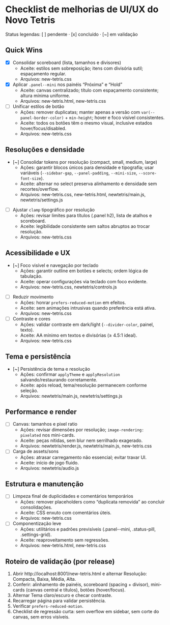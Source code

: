 # Checklist de melhorias de UI/UX do Novo Tetris

Status legendas: [ ] pendente · [x] concluído · [~] em validação

## Quick Wins
- [x] Consolidar scoreboard (lista, tamanhos e divisores)
  - Aceite: estilos sem sobreposição; itens com divisória sutil; espaçamento regular.
  - Arquivos: new-tetris.css
- [x] Aplicar `.panel--mini` nos painéis “Próxima” e “Hold”
  - Aceite: canvas centralizado; título com espaçamento consistente; altura mínima uniforme.
  - Arquivos: new-tetris.html, new-tetris.css
- [ ] Unificar estilos de botão
  - Ações: remover duplicatas; manter apenas a versão com `var(--panel-border-color)` + `min-height`; hover e foco visível consistentes.
  - Aceite: todos os botões têm o mesmo visual, inclusive estados hover/focus/disabled.
  - Arquivos: new-tetris.css

## Resoluções e densidade
- [~] Consolidar tokens por resolução (compact, small, medium, large)
  - Ações: garantir blocos únicos para densidade e tipografia; usar variáveis (`--sidebar-gap`, `--panel-padding`, `--mini-size`, `--score-font-size`).
  - Aceite: alternar no select preserva alinhamento e densidade sem recortes/overflow.
  - Arquivos: new-tetris.css, new-tetris.html, newtetris/main.js, newtetris/settings.js
- [ ] Ajustar `clamp` tipográfico por resolução
  - Ações: revisar limites para títulos (.panel h2), lista de atalhos e scoreboard.
  - Aceite: legibilidade consistente sem saltos abruptos ao trocar resolução.
  - Arquivos: new-tetris.css

## Acessibilidade e UX
- [~] Foco visível e navegação por teclado
  - Ações: garantir outline em botões e selects; ordem lógica de tabulação.
  - Aceite: operar configurações via teclado com foco evidente.
  - Arquivos: new-tetris.css, newtetris/controls.js
- [ ] Reduzir movimento
  - Ações: honrar `prefers-reduced-motion` em efeitos.
  - Aceite: sem animações intrusivas quando preferência está ativa.
  - Arquivos: new-tetris.css
- [ ] Contraste e cores
  - Ações: validar contraste em dark/light (`--divider-color`, painel, texto).
  - Aceite: AA mínimo em textos e divisórias (≥ 4.5:1 ideal).
  - Arquivos: new-tetris.css

## Tema e persistência
- [~] Persistência de tema e resolução
  - Ações: confirmar `applyTheme` e `applyResolution` salvando/restaurando corretamente.
  - Aceite: após reload, tema/resolução permanecem conforme seleção.
  - Arquivos: newtetris/main.js, newtetris/settings.js

## Performance e render
- [ ] Canvas: tamanhos e pixel ratio
  - Ações: revisar dimensões por resolução; `image-rendering: pixelated` nos mini-cards.
  - Aceite: peças nítidas, sem blur nem serrilhado exagerado.
  - Arquivos: newtetris/render.js, newtetris/main.js, new-tetris.css
- [ ] Carga de assets/sons
  - Ações: atrasar carregamento não essencial; evitar travar UI.
  - Aceite: início de jogo fluido.
  - Arquivos: newtetris/audio.js

## Estrutura e manutenção
- [ ] Limpeza final de duplicidades e comentários temporários
  - Ações: remover placeholders como “duplicata removida” ao concluir consolidações.
  - Aceite: CSS enxuto com comentários úteis.
  - Arquivos: new-tetris.css
- [ ] Componentização leve
  - Ações: utilitários e padrões previsíveis (.panel--mini, .status-pill, .settings-grid).
  - Aceite: reaproveitamento sem regressões.
  - Arquivos: new-tetris.html, new-tetris.css

## Roteiro de validação (por release)
1) Abrir http://localhost:8001/new-tetris.html e alternar Resolução: Compacta, Baixa, Média, Alta.
2) Conferir: alinhamento de painéis, scoreboard (spacing + divisor), mini-cards (canvas central e títulos), botões (hover/focus).
3) Alternar Tema claro/escuro e checar contraste.
4) Recarregar página para validar persistência.
5) Verificar `prefers-reduced-motion`.
6) Checklist de regressão curta: sem overflow em sidebar, sem corte do canvas, sem erros visíveis.